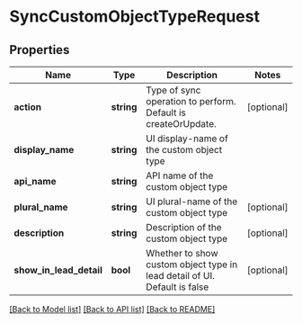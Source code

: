 # SyncCustomObjectTypeRequest

## Properties

Name | Type | Description | Notes
------------ | ------------- | ------------- | -------------
**action** | **string** | Type of sync operation to perform.  Default is createOrUpdate. | [optional] 
**display_name** | **string** | UI display-name of the custom object type | 
**api_name** | **string** | API name of the custom object type | 
**plural_name** | **string** | UI plural-name of the custom object type | [optional] 
**description** | **string** | Description of the custom object type | [optional] 
**show_in_lead_detail** | **bool** | Whether to show custom object type in lead detail of UI.  Default is false | [optional] 

[[Back to Model list]](../README.md#documentation-for-models) [[Back to API list]](../README.md#documentation-for-api-endpoints) [[Back to README]](../README.md)
